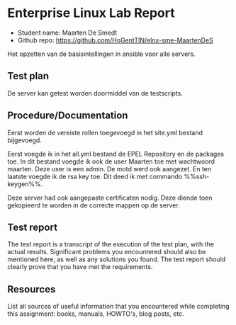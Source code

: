 # Enterprise Linux Lab Report

- Student name: Maarten De Smedt
- Github repo: <https://github.com/HoGentTIN/elnx-sme-MaartenDeS>


Het opzetten van de basisintellingen in ansible voor alle servers.

## Test plan

De server kan getest worden doormiddel van de testscripts.

## Procedure/Documentation

Eerst worden de vereiste rollen toegevoegd in het site.yml bestand bijgevoegd.

Eerst voegde ik in het all.yml bestand de EPEL Repository en de packages toe. In dit bestand voegde ik ook de user Maarten toe met wachtwoord maarten. Deze user is een admin. De motd werd ook aangezet. En ten laatste voegde ik de rsa key toe. Dit deed ik met commando %%ssh-keygen%%.

Deze server had ook aangepaste certificaten nodig. Deze diende toen gekopieerd te worden in de correcte mappen op de server. 



## Test report

The test report is a transcript of the execution of the test plan, with the actual results. Significant problems you encountered should also be mentioned here, as well as any solutions you found. The test report should clearly prove that you have met the requirements.

## Resources

List all sources of useful information that you encountered while completing this assignment: books, manuals, HOWTO's, blog posts, etc.
